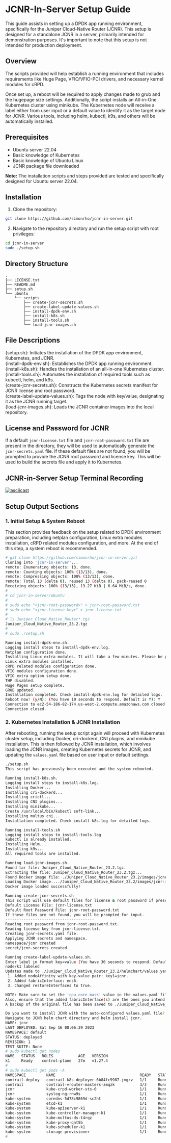 # JCNR-In-Server Setup Guide

This guide assists in setting up a DPDK app running environment, specifically for the Juniper Cloud-Native Router (JCNR). This setup is designed for a standalone JCNR in a server, primarily intended for demonstration purposes. It's important to note that this setup is not intended for production deployment.

<!-- START doctoc generated TOC please keep comment here to allow auto update -->
<!-- END doctoc generated TOC please keep comment here to allow auto update -->

## Overview

The scripts provided will help establish a running environment that includes requirements like Huge Page, VFIO/VFIO-PCI drivers, and necessary kernel modules for cRPD.

Once set up, a reboot will be required to apply changes made to grub and the hugepage size settings. Additionally, the script installs an All-in-One Kubernetes cluster using minikube. The Kubernetes node will receive a label either from user input or a default value to identify it as the target node for JCNR. Various tools, including helm, kubectl, k9s, and others will be automatically installed.

## Prerequisites

- Ubuntu server 22.04
- Basic knowledge of Kubernetes
- Basic knowledge of Ubuntu Linux
- JCNR package file downloaded

**Note:** The installation scripts and steps provided are tested and specifically designed for Ubuntu server 22.04.

## Installation

1. Clone the repository:
```bash
git clone https://github.com/simonrho/jcnr-in-server.git
```
2. Navigate to the repository directory and run the setup script with root privileges:
```bash
cd jcnr-in-server
sudo ./setup.sh
```

## Directory Structure

```
. 
├── LICENSE.txt 
├── README.md 
├── setup.sh 
└── ubuntu 
    └── scripts 
        ├── create-jcnr-secrets.sh 
        ├── create-label-update-values.sh 
        ├── install-dpdk-env.sh 
        ├── install-k8s.sh 
        ├── install-tools.sh 
        └── load-jcnr-images.sh 
```

## File Descriptions

{setup.sh}: Initiates the installation of the DPDK app environment, Kubernetes, and JCNR.  
{install-dpdk-env.sh}: Establishes the DPDK app running environment.  
{install-k8s.sh}: Handles the installation of an all-in-one Kubernetes cluster.  
{install-tools.sh}: Automates the installation of required tools such as kubectl, helm, and k9s.  
{create-jcnr-secrets.sh}: Constructs the Kubernetes secrets manifest for JCNR license and root password.  
{create-label-update-values.sh}: Tags the node with key/value, designating it as the JCNR running target.  
{load-jcnr-images.sh}: Loads the JCNR container images into the local repository.  

## License and Password for JCNR

If a default `jcnr-license.txt` file and `jcnr-root-password.txt` file are present in the directory, they will be used to automatically generate the `jcnr-secrets.yaml` file. If these default files are not found, you will be prompted to provide the JCNR root password and license key. This will be used to build the secrets file and apply it to Kubernetes.

## JCNR-in-Server Setup Terminal Recording

[![asciicast](https://asciinema.org/a/F3MEPuWz9ZowZ905hImNH8BJp.png)]( https://asciinema.org/a/F3MEPuWz9ZowZ905hImNH8BJp)

## Setup Output Sections

### 1. Initial Setup & System Reboot

This section provides feedback on the setup related to DPDK environment preparation, including netplan configuration, Linux extra modules installation, cRPD related modules configuration, and more. At the end of this step, a system reboot is recommended.
```bash
# git clone https://github.com/simonrho/jcnr-in-server.git
Cloning into 'jcnr-in-server'...
remote: Enumerating objects: 13, done.
remote: Counting objects: 100% (13/13), done.
remote: Compressing objects: 100% (13/13), done.
remote: Total 13 (delta 0), reused 13 (delta 0), pack-reused 0
Receiving objects: 100% (13/13), 13.27 KiB | 6.64 MiB/s, done.
# 
# cd jcnr-in-server/ubuntu
#
# sudo echo "<jcnr-root-password>" > jcnr-root-password.txt
# sudo echo "<jcnr-license-key>" > jcnr-license.txt
#
# ls Juniper_Cloud_Native_Router*.tgz
Juniper_Cloud_Native_Router_23.2.tgz
#
# sudo ./setup.sh 

Running install-dpdk-env.sh.
Logging install steps to install-dpdk-env.log.
Netplan configuration done.
Installing Linux extra modules. It will take a few minutes. Please be patient.
Linux extra modules installed.
cRPD related modules configuration done.
VFIO modules configuration done.
VFIO extra option setup done.
THP disabled.
Huge Pages setup complete.
GRUB updated.
Installation completed. Check install-dpdk-env.log for detailed logs.
Reboot now? (y/N): (You have 10 seconds to respond. Default is Y): Y
Connection to ec2-54-186-82-174.us-west-2.compute.amazonaws.com closed by remote host.
Connection closed.

```
### 2. Kubernetes Installation & JCNR Installation

After rebooting, running the setup script again will proceed with Kubernetes cluster setup, including Docker, cri-dockerd, CNI plugins, and minikube installation. This is then followed by JCNR installation, which involves loading the JCNR images, creating Kubernetes secrets for JCNR, and updating the `values.yaml` file based on user input or default settings.
```bash
./setup.sh 
This script has previously been executed and the system rebooted.

Running install-k8s.sh.
Logging install steps to install-k8s.log.
Installing Docker...
Installing cri-dockerd...
Installing crictl...
Installing CNI plugins...
Installing minikube...
Create /usr/local/bin/kubectl soft-link...
Installing multus cni...
Installation completed. Check install-k8s.log for detailed logs.

Running install-tools.sh
Logging install steps to install-tools.log
kubectl is already installed.
Installing Helm...
Installing k9s...
All required tools are installed.

Running load-jcnr-images.sh.
Found tar file: Juniper_Cloud_Native_Router_23.2.tgz.
Extracting the file: Juniper_Cloud_Native_Router_23.2.tgz...
Found Docker image file: ./Juniper_Cloud_Native_Router_23.2/images/jcnr-images.tar.gz.
Loading Docker image..../Juniper_Cloud_Native_Router_23.2/images/jcnr-images.tar.gz.
Docker image loaded successfully!

Running create-jcnr-secrets.sh
This script will use default files for license & root password if present:
Default License File: jcnr-license.txt
Default Root Password File: jcnr-root-password.txt
If these files are not found, you will be prompted for input.
---------------------------------------
Reading root password from jcnr-root-password.txt.
Reading license key from jcnr-license.txt.
Creating jcnr-secrets.yaml file.
Applying JCNR secrets and namespace.
namespace/jcnr created
secret/jcnr-secrets created

Running create-label-update-values.sh.
Enter label in format key=value (You have 30 seconds to respond. Default is key1=jcnr): Adding label key1=jcnr to the node k1.
node/k1 labeled
Updates made to ./Juniper_Cloud_Native_Router_23.2/helmchart/values.yaml:
 1. Added nodeAffinity with key-value pair: key1=jcnr.
 2. Added fabricInterface: ens6.
 3. Changed restoreInterfaces to true.

NOTE: Make sure to set the 'cpu_core_mask' value in the values.yaml file as required for your setup.
Also, ensure that the added fabricInterface(s) are the ones you intend to use.
A backup of the original file has been saved to ./Juniper_Cloud_Native_Router_23.2/helmchart/values.yaml.bak.

Do you want to install JCNR with the auto-configured values.yaml file? (y/N): (You have 10 seconds to respond. Default is N): Y
Navigate to JCNR helm chart directory and helm install jcnr.
NAME: jcnr
LAST DEPLOYED: Sat Sep 16 00:06:39 2023
NAMESPACE: default
STATUS: deployed
REVISION: 1
TEST SUITE: None
# sudo kubectl get nodes
NAME   STATUS   ROLES           AGE   VERSION
k1     Ready    control-plane   27m   v1.27.4
# 
# sudo kubectl get pods -A
NAMESPACE         NAME                                     READY   STATUS    RESTARTS   AGE
contrail-deploy   contrail-k8s-deployer-6b84fc9987-jmgzv   1/1     Running   0          25m
contrail          contrail-vrouter-masters-zmqzk           3/3     Running   0          25m
jcnr              kube-crpd-worker-sts-0                   1/1     Running   0          25m
jcnr              syslog-ng-rnw9s                          1/1     Running   0          25m
kube-system       coredns-5d78c9869d-sc2ht                 1/1     Running   0          27m
kube-system       etcd-k1                                  1/1     Running   0          27m
kube-system       kube-apiserver-k1                        1/1     Running   0          27m
kube-system       kube-controller-manager-k1               1/1     Running   0          27m
kube-system       kube-multus-ds-t4rqz                     1/1     Running   0          27m
kube-system       kube-proxy-qnt5b                         1/1     Running   0          27m
kube-system       kube-scheduler-k1                        1/1     Running   0          27m
kube-system       storage-provisioner                      1/1     Running   0          27m
# 
```